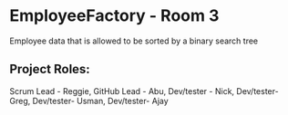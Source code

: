 # EmployeeFactory - Room 3
Employee data that is allowed to be sorted by a binary search tree

Project Roles:
-
Scrum Lead - Reggie,
GitHub Lead - Abu,
Dev/tester - Nick,
Dev/tester- Greg,
Dev/tester- Usman,
Dev/tester- Ajay